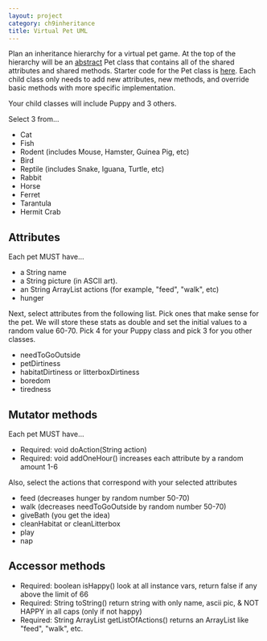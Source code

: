 ```yaml
---
layout: project
category: ch9inheritance
title: Virtual Pet UML
---
```


Plan an inheritance hierarchy for a virtual pet game. At the top of the hierarchy will be an [abstract](https://www.w3schools.com/java/java_abstract.asp) Pet class that contains all of the shared attributes and shared methods. Starter code for the Pet class is [here](/apcsa\ch9inheritance\Pet.java). Each child class only needs to add new attributes, new methods, and override basic methods with more specific implementation.

Your child classes will include Puppy and 3 others.

Select 3 from...
- Cat
- Fish
- Rodent (includes Mouse, Hamster, Guinea Pig, etc)
- Bird
- Reptile (includes Snake, Iguana, Turtle, etc)
- Rabbit
- Horse
- Ferret
- Tarantula
- Hermit Crab

## Attributes

Each pet MUST have...
- a String name
- a String picture (in ASCII art).
- an String ArrayList actions (for example, "feed", "walk", etc)
- hunger

Next, select attributes from the following list. Pick ones that make sense for the pet. We will store these stats as double and set the initial values to a random value 60-70. Pick 4 for your Puppy class and pick 3 for you other classes.

- needToGoOutside
- petDirtiness
- habitatDirtiness or litterboxDirtiness
- boredom
- tiredness

## Mutator methods

Each pet MUST have...
- Required: void doAction(String action)
- Required: void addOneHour() increases each attribute by a random amount 1-6

Also, select the actions that correspond with your selected attributes
- feed (decreases hunger by random number 50-70)
- walk (decreases needToGoOutside by random number 50-70)
- giveBath (you get the idea)
- cleanHabitat or cleanLitterbox
- play
- nap


## Accessor methods

- Required: boolean isHappy() look at all instance vars, return false if any above the limit of 66
- Required: String toString() return string with only name, ascii pic, & NOT HAPPY in all caps (only if not happy)
- Required: String ArrayList getListOfActions() returns an ArrayList like "feed", "walk", etc.
